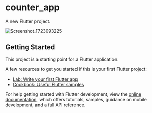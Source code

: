 # counter_app

A new Flutter project.

![Screenshot_1723093225](https://github.com/user-attachments/assets/dcc6f3c1-3ef4-4288-8d24-2f552fdc7580)


## Getting Started

This project is a starting point for a Flutter application.

A few resources to get you started if this is your first Flutter project:

- [Lab: Write your first Flutter app](https://docs.flutter.dev/get-started/codelab)
- [Cookbook: Useful Flutter samples](https://docs.flutter.dev/cookbook)

For help getting started with Flutter development, view the
[online documentation](https://docs.flutter.dev/), which offers tutorials,
samples, guidance on mobile development, and a full API reference.
